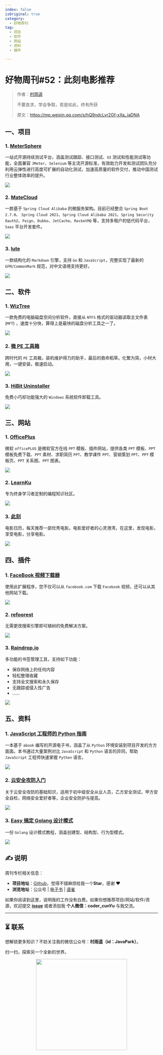 ```yaml
---
index: false
isOriginal: true
category:
  - 好物周刊
tag:
  - 项目
  - 软件
  - 网站
  - 资料
  - 插件

---
```


# 好物周刊#52：此刻电影推荐

> 作者：[村雨遥](https://github.com/cunyu1943)
>
> 不要哀求，学会争取，若是如此，终有所获
>
> 原文：https://mp.weixin.qq.com/s/hQ9ndcLvr2Gf-xXa_jaDNA

## 一、项目

### 1. [MeterSphere](https://github.com/metersphere/metersphere)

一站式开源持续测试平台，涵盖测试跟踪、接口测试、`UI` 测试和性能测试等功能，全面兼容 `JMeter`、`Selenium` 等主流开源标准，有效助力开发和测试团队充分利用云弹性进行高度可扩展的自动化测试，加速高质量的软件交付，推动中国测试行业整体效率的提升。

![](assets/0406-0412/chrome_1710991100.webp)

### 2. [MateCloud](https://github.com/matevip/matecloud)

一款基于 `Spring Cloud Alibaba` 的微服务架构。目前已经整合 `Spring Boot 2.7.0`、 `Spring Cloud 2021`、`Spring Cloud Alibaba 2021`、`Spring Security Oauth2`、`Feign`、`Dubbo`、`JetCache`、`RocketMQ` 等，支持多租户的低代码平台，`Saas` 平台开发套件。

![](assets/0406-0412/chrome_1710990997.webp)

### 3. [lute](https://github.com/88250/lute)

一款结构化的 `Markdown` 引擎，支持 `Go` 和 `JavaScript`，完整实现了最新的 `GFM/CommonMark` 规范，对中文语境支持更好。

![](assets/0406-0412/chrome_1711968873.webp)

## 二、软件

### 1. [WizTree](https://www.diskanalyzer.com/)

一款免费的电脑磁盘空间分析软件，直接从 `NTFS` 格式的驱动器读取主文件表 (`MFT`) ，速度十分快，算得上是最快的磁盘分析工具之一了。

![](assets/0406-0412/1712620782473-21fa2cb9-59f9-4ad9-9451-5e2668933f1f.webp)

### 2. [微 PE 工具箱](https://www.wepe.com.cn/)

跨时代的 `PE` 工具箱，装机维护得力的助手，最后的救命稻草。化繁为简，小材大用，一键安装，极速启动。

![](assets/0406-0412/1712620795415-e1e92d10-a5f0-4d48-b5e8-63ef478238d9.webp)

### 3. [HiBit Uninstaller](https://www.hibitsoft.ir/Uninstaller.html)

免费小巧却功能强大的 `Windows` 系统软件卸载工具。

![](assets/0406-0412/1712620820633-fd54e72a-937b-4bc6-87d4-34e2c083dd95.webp)

## 三、网站

### 1. [OfficePlus](https://www.officeplus.cn/)

微软 `officePLUS` 是微软官方在线 `PPT` 模板、插件网站，提供各类 `PPT` 模板、`PPT` 模板免费下载、`PPT` 素材、求职简历 `PPT`、教学课件 `PPT`、营销策划 `PPT`、`PPT` 模板页、`PPT` 关系图、`PPT` 图表。

![](assets/0406-0412/1712535762148-265fc149-c476-4ed7-80ac-f208d0833a55.webp)

### 2. [LearnKu](https://learnku.com/)

专为终身学习者定制的编程知识社区。

![](assets/0406-0412/1712536142406-71ff5153-e89e-427f-a1b0-6738634bbc8e.webp)



### 3. [此刻](https://www.cikeee.com/)

电影日历，每天推荐一部优秀电影。电影爱好者的心灵港湾，在这里，发现电影，享受电影，分享电影。

![](assets/0406-0412/1712536691572-301e52a5-927c-453d-a357-925f06452576.webp)

## 四、插件

### 1. [FaceBook 视频下载器](https://chromewebstore.google.com/detail/kjnmedaeobfmoehceokbmpamheibpdjj?hl=zh-CN)

使用此扩展程序，您不仅可以从 `facebook.com` 下载 `Facebook` 视频，还可以从其他网站下载。 

![](assets/0406-0412/1712534842160-1b135264-2ea8-490e-980f-d32343d8a538.webp)

### 2. [refoorest](https://chromewebstore.google.com/detail/lfngfmpnafmoeigbnpdfgfijmkdndmik)

无需更改搜索引擎即可植树的免费解决方案。

![](assets/0406-0412/1712535075941-88018837-0684-4456-affd-73ab15e142f0.webp)

### 3. [Raindrop.io](https://chromewebstore.google.com/detail/raindropio/ldgfbffkinooeloadekpmfoklnobpien)

多功能的书签管理工具，支持如下功能：

- 保存网络上的任何内容
- 轻松整理收藏
- 支持全文搜索和永久保存
- 无跟踪或侵入性广告
- ……

![](assets/0406-0412/1712535236633-d4d74a67-021f-48d7-9661-84e881b9a426.webp)

## 五、资料

### 1. [JavaScript 工程师的 Python 指南](https://github.com/luckrnx09/python-guide-for-javascript-engineers)

一本基于 `abook` 编写的开源电子书，涵盖了从 `Python` 环境安装到项目开发的方方面面。本书通过大量案例对比 `JavaScript` 和 `Python` 语言的异同，帮助 `JavaScript` 工程师快速掌握 `Python` 语言。

![](assets/0406-0412/chrome_1710461948.webp)

### 2. [云安全攻防入门](https://lzcloudsecurity.gitbook.io/yun-an-quan-gong-fang-ru-men)

关于云安全攻防的基础知识，适用于初中级安全从业人员，乙方安全测试，甲方安全自检，网络安全爱好者等，企业安全防护与提高。

![](assets/0406-0412/chrome_1710462105.webp)

### 3. [Easy 搞定 Golang 设计模式](https://www.yuque.com/aceld/lfhu8y/rg6nsf)

一份 `Golang` 设计模式教程，涵盖创建型、结构型、行为型模式。

![](assets/0406-0412/chrome_1710462265.webp)

## ✍️ 说明

周刊专栏相关信息：

- **项目地址**：[Github](https://github.com/cunyu1943/weekly)，觉得不错麻烦给我一个**Star**，感谢 ❤️
- **浏览地址**：公众号 | [电子书](https://cunyu1943.github.io/weekly) | [语雀](https://yuque.com/cunyu1943/weekly)

如果你阅读到这里，说明我的工作没有白费。如果你想推荐项目/网站/软件/资源，欢迎提交 **[issue](https://github.com/cunyu1943/weekly/issues)** 或者添加我 **个人微信：coder_cunYu** 与我交流。

---

## ⏳ 联系

想解锁更多知识？不妨关注我的微信公众号：**村雨遥（id：JavaPark）**。

扫一扫，探索另一个全新的世界。

<center>
<img src="/contact/contact.png" width="300">
</center>
